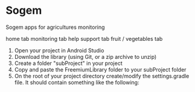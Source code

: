 # Sogem
Sogem apps for agricultures monitoring 

home tab 
monitoring tab
help support tab
fruit / vegetables tab

1. Open your project in Android Studio
2. Download the library (using Git, or a zip archive to unzip)
3. Create a folder "subProject" in your project
4. Copy and paste the FreemiumLibrary folder to your subProject folder
5. On the root of your project directory create/modify the settings.gradle file. It should contain something like the following:

